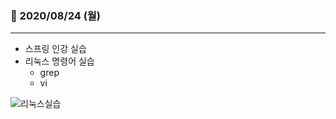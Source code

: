 ### 📖 2020/08/24 (월)

---

- 스프링 인강 실습
- 리눅스 명령어 실습
  - grep
  - vi

![리눅스실습](https://user-images.githubusercontent.com/47530310/91047550-368c6280-e655-11ea-9a29-cc7a95454bfb.png)